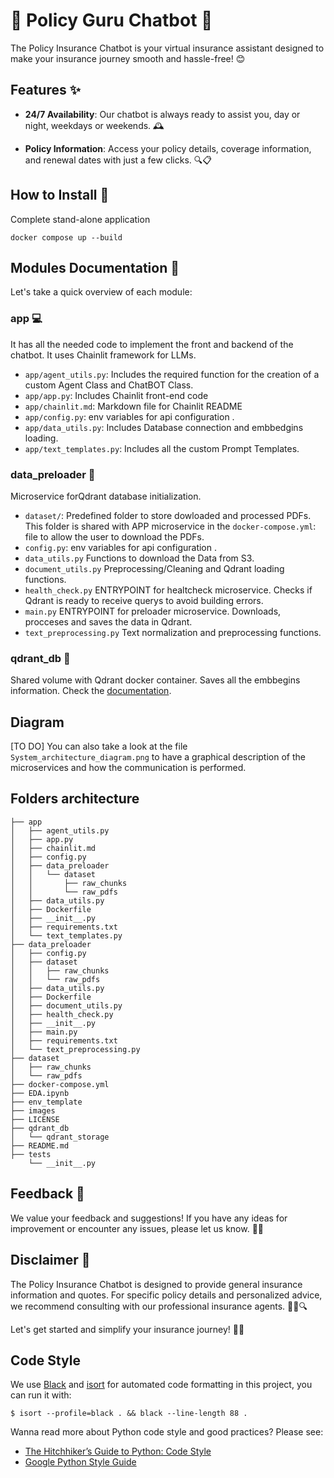 # 🤖 Policy Guru Chatbot 🏦

The Policy Insurance Chatbot is your virtual insurance assistant designed to make your insurance journey smooth and hassle-free! 😊

## Features ✨

- **24/7 Availability**: Our chatbot is always ready to assist you, day or night, weekdays or weekends. 🕰️

- **Policy Information**: Access your policy details, coverage information, and renewal dates with just a few clicks. 🔍📋

## How to Install 📝

Complete stand-alone application
```
docker compose up --build
```
## Modules Documentation :gift:
Let's take a quick overview of each module:

### **app** :computer:

It has all the needed code to implement the front and backend of the chatbot. It uses Chainlit framework for LLMs.

- `app/agent_utils.py`: Includes the required function for the creation of a custom Agent Class and ChatBOT Class.
- `app/app.py`: Includes Chainlit front-end code
- `app/chainlit.md`: Markdown file for Chainlit README
- `app/config.py`: env variables for api configuration .
- `app/data_utils.py`: Includes Database connection and embbedgins loading.
- `app/text_templates.py`: Includes all the custom Prompt Templates.

### **data_preloader** :floppy_disk:

Microservice forQdrant database initialization. 

-   `dataset/`: Predefined folder to store dowloaded and processed PDFs. This folder is shared with APP microservice in the `docker-compose.yml`: file to allow the user to download the PDFs.
-   `config.py`: env variables for api configuration .
- `data_utils.py` Functions to download the Data from S3.
- `document_utils.py` Preprocessing/Cleaning and Qdrant loading functions.
- `health_check.py` ENTRYPOINT for healtcheck microservice. Checks if Qdrant is ready to receive querys to avoid building errors.
- `main.py` ENTRYPOINT for preloader microservice. Downloads, procceses and saves the data in Qdrant.
- `text_preprocessing.py` Text normalization and preprocessing functions.

### **qdrant_db** :mag_right:

Shared volume with Qdrant docker container. Saves all the embbegins information. Check the [documentation](https://qdrant.tech/).

## **Diagram** 

[TO DO] You can also take a look at the file `System_architecture_diagram.png` to have a graphical description of the microservices and how the communication is performed.

## Folders architecture

```ut8
├── app
│   ├── agent_utils.py
│   ├── app.py
│   ├── chainlit.md
│   ├── config.py
│   ├── data_preloader
│   │   └── dataset
│   │       ├── raw_chunks
│   │       └── raw_pdfs
│   ├── data_utils.py
│   ├── Dockerfile
│   ├── __init__.py
│   ├── requirements.txt
│   └── text_templates.py
├── data_preloader
│   ├── config.py
│   ├── dataset
│   │   ├── raw_chunks
│   │   └── raw_pdfs
│   ├── data_utils.py
│   ├── Dockerfile
│   ├── document_utils.py
│   ├── health_check.py
│   ├── __init__.py
│   ├── main.py
│   ├── requirements.txt
│   └── text_preprocessing.py
├── dataset
│   ├── raw_chunks
│   └── raw_pdfs
├── docker-compose.yml
├── EDA.ipynb
├── env_template
├── images
├── LICENSE
├── qdrant_db
│   └── qdrant_storage
├── README.md
├── tests
    └── __init__.py

```
## Feedback 📢

We value your feedback and suggestions! If you have any ideas for improvement or encounter any issues, please let us know. 🙌📧

## Disclaimer 📜

The Policy Insurance Chatbot is designed to provide general insurance information and quotes. For specific policy details and personalized advice, we recommend consulting with our professional insurance agents. 👨‍💼🔍

Let's get started and simplify your insurance journey! 🚀💼


## Code Style


We use [Black](https://black.readthedocs.io/) and [isort](https://pycqa.github.io/isort/) for automated code formatting in this project, you can run it with:

```console
$ isort --profile=black . && black --line-length 88 .
```

Wanna read more about Python code style and good practices? Please see:
- [The Hitchhiker’s Guide to Python: Code Style](https://docs.python-guide.org/writing/style/)
- [Google Python Style Guide](https://google.github.io/styleguide/pyguide.html)